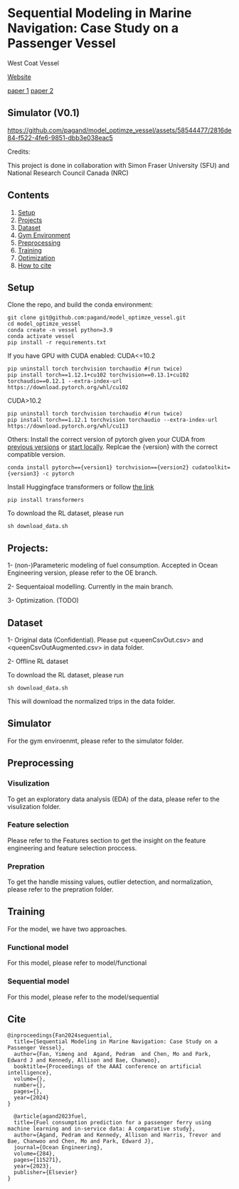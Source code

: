 # Sequential Modeling in Marine Navigation: Case Study on a Passenger Vessel
West Coat Vessel

[Website](https://upaspro.com/sequential-modeling-in-marine-navigation/)

[paper 1](https://www.sciencedirect.com/science/article/pii/S0029801823016554)
[paper 2](https://ojs.aaai.org/index.php/AAAI/article/view/30439)

## Simulator (V0.1)

https://github.com/pagand/model_optimze_vessel/assets/58544477/2816de84-f522-4fe6-9851-dbb3e038eac5



Credits:

This project is done in collaboration with Simon Fraser University (SFU) and National Research Council Canada (NRC)

## Contents
1. [Setup](#setup)
2. [Projects](#projects)
3. [Dataset](#dataset)
4. [Gym Environment](#simulator)
5. [Preprocessing](#preprocessing)
6. [Training](#training)
7. [Optimization](#optimization)
8. [How to cite](#cite)

## Setup
Clone the repo, and build the conda environment:

```Shell
git clone git@github.com:pagand/model_optimze_vessel.git
cd model_optimze_vessel
conda create -n vessel python=3.9
conda activate vessel
pip install -r requirements.txt
```

If you have GPU with CUDA enabled:
CUDA<=10.2
```Shell
pip uninstall torch torchvision torchaudio #(run twice)
pip install torch==1.12.1+cu102 torchvision==0.13.1+cu102 torchaudio==0.12.1 --extra-index-url https://download.pytorch.org/whl/cu102
```

CUDA>10.2
```Shell
pip uninstall torch torchvision torchaudio #(run twice)
pip install torch==1.12.1 torchvision torchaudio --extra-index-url https://download.pytorch.org/whl/cu113
```

Others:
Install the correct version of pytorch given your CUDA from [previous versions](https://pytorch.org/get-started/previous-versions/) or [start locally](https://pytorch.org/get-started/locally/). Replcae the {version} with the correct compatible version.
```Shell
conda install pytorch=={version1} torchvision=={version2} cudatoolkit={version3} -c pytorch
```

Install Huggingface transformers or follow [the link](https://huggingface.co/docs/transformers/installation)

```Shell
pip install transformers
```

To download the RL dataset, please run
```Shell
sh download_data.sh
```

## Projects:

1- (non-)Parameteric modeling of fuel consumption. Accepted in  Ocean Engineering version, please refer to the OE branch.

2- Sequentaioal modelling. Currently in the main branch.

3- Optimization. (TODO)


## Dataset
1- Original data (Confidential). Please put <queenCsvOut.csv> and <queenCsvOutAugmented.csv> in data folder.

2- Offline RL dataset

To download the RL dataset, please run
```Shell
sh download_data.sh
```

This will download the normalized trips in the data folder.


## Simulator
For the gym enviroenmt, please refer to the simulator folder.

## Preprocessing

### Visulization
To get an exploratory data analysis (EDA) of the data, please refer to the visulization folder. 

### Feature selection
Please refer to the Features section to get the insight on the feature engineering and feature selection proccess.

### Prepration
To get the handle missing values, outlier detection, and normalization, please refer to the prepration folder. 



## Training
For the model, we have two approaches.

### Functional model
For this model, please refer to model/functional

### Sequential model
For this model, please refer to the model/sequential

## Cite

```
@inproceedings{Fan2024sequential,
  title={Sequential Modeling in Marine Navigation: Case Study on a Passenger Vessel},
  author={Fan, Yimeng and  Agand, Pedram  and Chen, Mo and Park, Edward J and Kennedy, Allison and Bae, Chanwoo},
  booktitle={Proceedings of the AAAI conference on artificial intelligence},
  volume={},
  number={},
  pages={},
  year={2024}
}

  @article{agand2023fuel,
  title={Fuel consumption prediction for a passenger ferry using machine learning and in-service data: A comparative study},
  author={Agand, Pedram and Kennedy, Allison and Harris, Trevor and Bae, Chanwoo and Chen, Mo and Park, Edward J},
  journal={Ocean Engineering},
  volume={284},
  pages={115271},
  year={2023},
  publisher={Elsevier}
}
```


